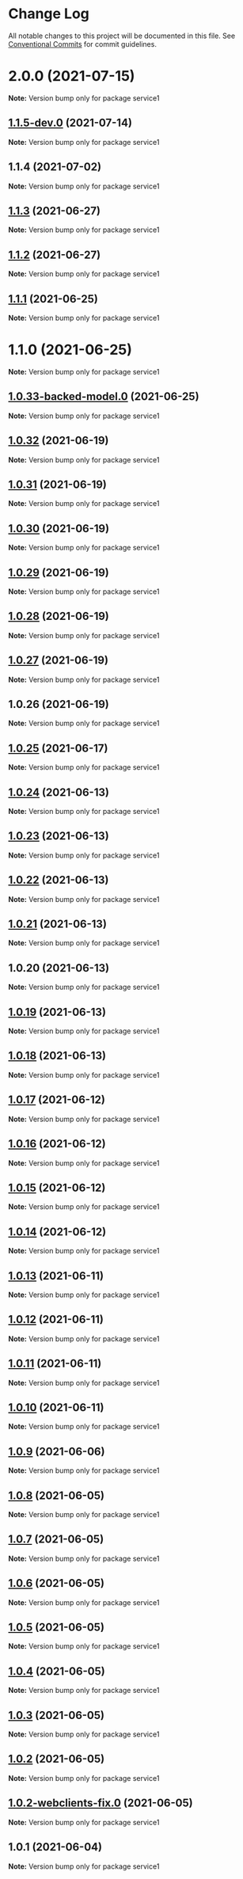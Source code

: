 # Change Log

All notable changes to this project will be documented in this file.
See [Conventional Commits](https://conventionalcommits.org) for commit guidelines.

# 2.0.0 (2021-07-15)

**Note:** Version bump only for package service1





## [1.1.5-dev.0](https://github.com/yurikrupnik/mussia8/compare/service1@1.1.4...service1@1.1.5-dev.0) (2021-07-14)

**Note:** Version bump only for package service1





## 1.1.4 (2021-07-02)

**Note:** Version bump only for package service1





## [1.1.3](https://github.com/yurikrupnik/mussia8/compare/service1@1.1.2...service1@1.1.3) (2021-06-27)

**Note:** Version bump only for package service1





## [1.1.2](https://github.com/yurikrupnik/mussia8/compare/service1@1.1.1...service1@1.1.2) (2021-06-27)

**Note:** Version bump only for package service1





## [1.1.1](https://github.com/yurikrupnik/mussia8/compare/service1@1.1.0...service1@1.1.1) (2021-06-25)

**Note:** Version bump only for package service1





# 1.1.0 (2021-06-25)

**Note:** Version bump only for package service1





## [1.0.33-backed-model.0](https://github.com/yurikrupnik/mussia8/compare/service1@1.0.32...service1@1.0.33-backed-model.0) (2021-06-25)

**Note:** Version bump only for package service1





## [1.0.32](https://github.com/yurikrupnik/mussia8/compare/service1@1.0.31...service1@1.0.32) (2021-06-19)

**Note:** Version bump only for package service1





## [1.0.31](https://github.com/yurikrupnik/mussia8/compare/service1@1.0.30...service1@1.0.31) (2021-06-19)

**Note:** Version bump only for package service1





## [1.0.30](https://github.com/yurikrupnik/mussia8/compare/service1@1.0.29...service1@1.0.30) (2021-06-19)

**Note:** Version bump only for package service1





## [1.0.29](https://github.com/yurikrupnik/mussia8/compare/service1@1.0.28...service1@1.0.29) (2021-06-19)

**Note:** Version bump only for package service1





## [1.0.28](https://github.com/yurikrupnik/mussia8/compare/service1@1.0.27...service1@1.0.28) (2021-06-19)

**Note:** Version bump only for package service1





## [1.0.27](https://github.com/yurikrupnik/mussia8/compare/service1@1.0.26...service1@1.0.27) (2021-06-19)

**Note:** Version bump only for package service1





## 1.0.26 (2021-06-19)

**Note:** Version bump only for package service1





## [1.0.25](https://github.com/yurikrupnik/mussia8/compare/service1@1.0.24...service1@1.0.25) (2021-06-17)

**Note:** Version bump only for package service1





## [1.0.24](https://github.com/yurikrupnik/mussia8/compare/service1@1.0.23...service1@1.0.24) (2021-06-13)

**Note:** Version bump only for package service1





## [1.0.23](https://github.com/yurikrupnik/mussia8/compare/service1@1.0.22...service1@1.0.23) (2021-06-13)

**Note:** Version bump only for package service1





## [1.0.22](https://github.com/yurikrupnik/mussia8/compare/service1@1.0.21...service1@1.0.22) (2021-06-13)

**Note:** Version bump only for package service1





## [1.0.21](https://github.com/yurikrupnik/mussia8/compare/service1@1.0.20...service1@1.0.21) (2021-06-13)

**Note:** Version bump only for package service1





## 1.0.20 (2021-06-13)

**Note:** Version bump only for package service1





## [1.0.19](https://github.com/yurikrupnik/mussia8/compare/service1@1.0.17...service1@1.0.19) (2021-06-13)

**Note:** Version bump only for package service1





## [1.0.18](https://github.com/yurikrupnik/mussia8/compare/service1@1.0.17...service1@1.0.18) (2021-06-13)

**Note:** Version bump only for package service1





## [1.0.17](https://github.com/yurikrupnik/mussia8/compare/service1@1.0.16...service1@1.0.17) (2021-06-12)

**Note:** Version bump only for package service1





## [1.0.16](https://github.com/yurikrupnik/mussia8/compare/service1@1.0.15...service1@1.0.16) (2021-06-12)

**Note:** Version bump only for package service1





## [1.0.15](https://github.com/yurikrupnik/mussia8/compare/service1@1.0.13...service1@1.0.15) (2021-06-12)

**Note:** Version bump only for package service1





## [1.0.14](https://github.com/yurikrupnik/mussia8/compare/service1@1.0.13...service1@1.0.14) (2021-06-12)

**Note:** Version bump only for package service1





## [1.0.13](https://github.com/yurikrupnik/mussia8/compare/service1@1.0.12...service1@1.0.13) (2021-06-11)

**Note:** Version bump only for package service1





## [1.0.12](https://github.com/yurikrupnik/mussia8/compare/service1@1.0.11...service1@1.0.12) (2021-06-11)

**Note:** Version bump only for package service1





## [1.0.11](https://github.com/yurikrupnik/mussia8/compare/service1@1.0.10...service1@1.0.11) (2021-06-11)

**Note:** Version bump only for package service1





## [1.0.10](https://github.com/yurikrupnik/mussia8/compare/service1@1.0.9...service1@1.0.10) (2021-06-11)

**Note:** Version bump only for package service1





## [1.0.9](https://github.com/yurikrupnik/mussia8/compare/service1@1.0.8...service1@1.0.9) (2021-06-06)

**Note:** Version bump only for package service1





## [1.0.8](https://github.com/yurikrupnik/mussia8/compare/service1@1.0.7...service1@1.0.8) (2021-06-05)

**Note:** Version bump only for package service1





## [1.0.7](https://github.com/yurikrupnik/mussia8/compare/service1@1.0.6...service1@1.0.7) (2021-06-05)

**Note:** Version bump only for package service1





## [1.0.6](https://github.com/yurikrupnik/mussia8/compare/service1@1.0.5...service1@1.0.6) (2021-06-05)

**Note:** Version bump only for package service1





## [1.0.5](https://github.com/yurikrupnik/mussia8/compare/service1@1.0.4...service1@1.0.5) (2021-06-05)

**Note:** Version bump only for package service1





## [1.0.4](https://github.com/yurikrupnik/mussia8/compare/service1@1.0.3...service1@1.0.4) (2021-06-05)

**Note:** Version bump only for package service1





## [1.0.3](https://github.com/yurikrupnik/mussia8/compare/service1@1.0.2...service1@1.0.3) (2021-06-05)

**Note:** Version bump only for package service1





## [1.0.2](https://github.com/yurikrupnik/mussia8/compare/service1@1.0.2-webclients-fix.0...service1@1.0.2) (2021-06-05)

**Note:** Version bump only for package service1





## [1.0.2-webclients-fix.0](https://github.com/yurikrupnik/mussia8/compare/service1@1.0.1...service1@1.0.2-webclients-fix.0) (2021-06-05)

**Note:** Version bump only for package service1





## 1.0.1 (2021-06-04)

**Note:** Version bump only for package service1
